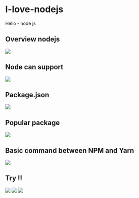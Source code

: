 # I-love-nodejs
Hello - node js

## Overview nodejs
<img src="pic/IMG_0359.PNG">

## Node can support
<img src="pic/IMG_0361.PNG">

## Package.json
<img src="pic/IMG_0367.PNG">

## Popular package
<img src="pic/IMG_0368.PNG">

## Basic command between NPM and Yarn
<img src="pic/IMG_0366.PNG">

## Try !!
<img src="pic/IMG_0364.PNG">
<img src="pic/IMG_0370.PNG">
<img src="pic/IMG_0371.PNG">



